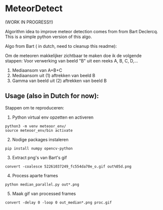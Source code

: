 # MeteorDetect

(WORK IN PROGRESS!!)

Algorithm idea to improve meteor detection comes from from Bart Declercq.
This is a simple python version of this algo.

Algo from Bart ( in dutch, need to cleanup this readme):

Om de meteoren makkelijker zichtbaar te maken doe ik de volgende stappen:
Voor verwerking van beeld "B" uit een reeks A, B, C, D,...

1) Mediaansom van A+B+C
2) Mediaansom uit (1) aftrekken van beeld B
3) Gamma van beeld uit (2) aftrekken van beeld B

## Usage (also in Dutch for now):

Stappen om te reproduceren:
1. Python virtual env opzetten en activeren
```
python3 -m venv meteoor_env/
source meteoor_env/bin activate
```
2. Nodige packages instaleren
```
pip install numpy opencv-python
```
3. Extract png's van Bart's gif
```
convert -coalesce 52261037249_fc554da70e_o.gif out%05d.png
```
4. Process aparte frames
```
python median_parallel.py out*.png
```
5. Maak gif van processed frames
```
convert -delay 0 -loop 0 out_median*.png proc.gif
```


